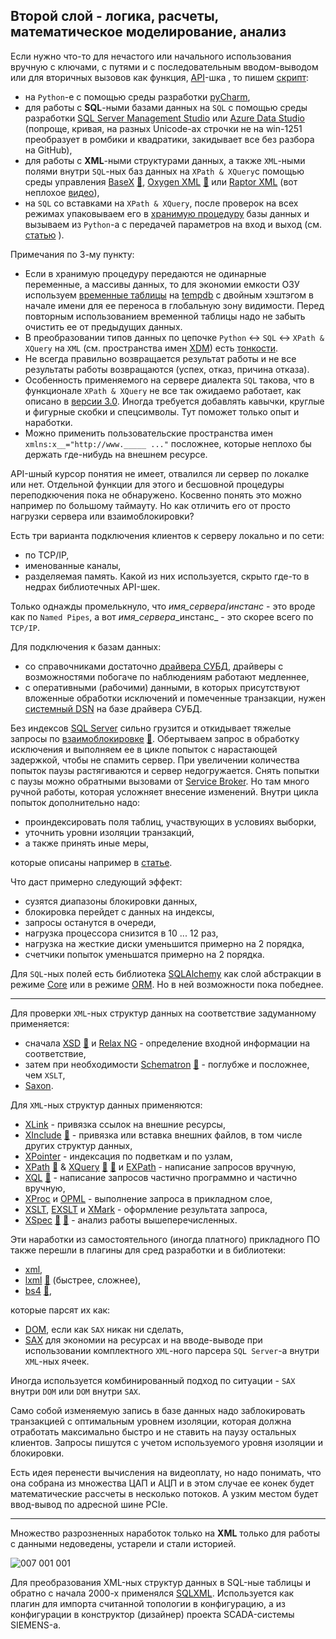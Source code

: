 ## Второй слой - логика, расчеты, математическое моделирование, анализ

Если нужно что-то для нечастого или начального использования вручную с ключами, с путями и с последовательным вводом-выводом или для вторичных вызовов как функция, [API](https://en.wikipedia.org/wiki/API)-шка , то пишем [скрипт](https://timeweb.com/ru/community/articles/chto-takoe-skript):
 - на `Python`-е с помощью среды разработки [pyCharm](https://en.wikipedia.org/wiki/PyCharm),
 - для работы с **SQL**-ными базами данных на `SQL` с помощью среды разработки [SQL Server Management Studio](https://en.wikipedia.org/wiki/SQL_Server_Management_Studio) или [Azure Data Studio](https://learn.microsoft.com/ru-ru/azure-data-studio/quickstart-sql-server) (попроще, кривая, на разных Unicode-ах строчки не на win-1251 преобразует в ромбики и квадратики, закидывает все без разбора на GitHub),
 - для работы c **XML**-ными структурами данных, а также `XML`-ными полями внутри `SQL`-ных баз данных на `XPath & XQuery`с помощью среды управления [BaseX](https://en.wikipedia.org/wiki/BaseX) [💬](https://docs.basex.org/wiki/XQuery_Update "Статья на сайте разработчиков"), [Oxygen XML](https://en.wikipedia.org/wiki/Oxygen_XML_Editor) [💬](https://www.oxygenxml.com/doc/versions/25.0/ug-editor/topics/preferences-xslt-saxon8.html) или [Raptor XML](https://www.altova.com/raptorxml) (вот неплохое [видео](https://www.youtube.com/watch?v=fu6o5Cw0XzU)),
 - на `SQL` со вставками на `XPath & XQuery`, после проверок на всех режимах упаковываем его в [хранимую процедуру](https://en.wikipedia.org/wiki/Stored_procedure) базы данных и вызываем из `Python`-а с передачей параметров на вход и выход (см. [статью](https://github.com/mkleehammer/pyodbc/wiki/Calling-Stored-Procedures) ).

Примечания по 3-му пункту:
 - Если в хранимую процедуру передаются не одинарные переменные, а массивы данных, то для экономии емкости ОЗУ используем [временные таблицы](https://metanit.com/sql/sqlserver/10.4.php) на [tempdb](https://learn.microsoft.com/ru-ru/sql/relational-databases/databases/tempdb-database?view=sql-server-ver16) с двойным хэштэгом в начале имени для ее переноса в глобальную зону видимости. Перед повторным использованием временной таблицы надо не забыть очистить ее от предыдущих данных.
 - В преобразовании типов данных по цепочке `Python` <-> `SQL` <->  `XPath & XQuery` на `XML` (cм. пространства имен [XDM](https://en.wikipedia.org/wiki/XQuery_and_XPath_Data_Model)) есть [тонкости](https://en.wikipedia.org/wiki/Object%E2%80%93relational_impedance_mismatch "Вступительная часть по освещению данной темы").
 - Не всегда правильно возвращается результат работы и не все результаты работы возвращаются (успех, отказ, причина отказа).
 - Особенность применяемого на сервере диалекта `SQL` такова, что в функционале `XPath & XQuery` не все так ожидаемо работает, как описано в [версии 3.0](https://www.w3schools.com/xml/xml_xpath.asp). Иногда требуется добавлять кавычки, круглые и фигурные скобки и спецсимволы. Тут поможет только опыт и наработки.
 - Можно применить пользовательские пространства имен `xmlns:x__="http://www._____ ..."` посложнее, которые неплохо бы держать где-нибудь на внешнем ресурсе.

API-шный курсор понятия не имеет, отвалился ли сервер по локалке или нет. Отдельной функции для этого и бесшовной процедуры переподкючения пока не обнаружено. Косвенно понять это можно например по большому таймауту. Но как отличить его от просто нагрузки сервера или взаимоблокировки?

Есть три варианта подключения клиентов к серверу локально и по сети:
 - по TCP/IP,
 - именованные каналы,
 - разделяемая память. Какой из них используется, скрыто где-то в недрах библиотечных API-шек.
 
 Только однажды промелькнуло, что _имя_сервера_/_инстанс_ - это вроде как по `Named Pipes`, а вот _имя_сервера_\_инстанс_ - это скорее всего по `TCP/IP`.

Для подключения к базам данных:
 - со справочниками достаточно [драйвера СУБД](https://stackoverflow.com/questions/39440008/differences-between-drivers-for-odbc-drivers), драйверы с возможностями побогаче по наблюдениям работают медленнее,
 - с оперативными (рабочими) данными, в которых присутствуют вложенные обработки исключений и помеченные транзакции, нужен [системный DSN](https://www.websense.com/content/support/library/data/v85/help/windows%20dsn.aspx) на базе драйвера СУБД.

Без индексов [SQL Server](https://en.wikipedia.org/wiki/Microsoft_SQL_Server) сильно грузится и откидывает тяжелые запросы по [взаимоблокировке](https://learn.microsoft.com/ru-ru/sql/relational-databases/sql-server-deadlocks-guide?view=sql-server-ver16) [💬](https://learn.microsoft.com/ru-ru/troubleshoot/sql/database-engine/performance/understand-resolve-blocking). Обертываем запрос в обработку исключения и выполняем ее в цикле попыток с нарастающей задержкой, чтобы не спамить сервер. При увеличении количества попыток паузы растягиваются и сервер недогружается. Снять попытки с паузы можно обратными вызовами от [Service Broker](https://learn.microsoft.com/ru-ru/sql/database-engine/configure-windows/sql-server-service-broker?view=sql-server-ver16). Но там много ручной работы, которая усложняет внесение изменений. Внутри цикла попыток дополнительно надо:
 - проиндексировать поля таблиц, участвующих в условиях выборки,
 - уточнить уровни изоляции транзакций,
 - а также принять иные меры,
 
 которые описаны например в [статье](https://habr.com/ru/companies/mindbox/articles/261661/).

Что даст примерно следующий эффект:
 - сузятся диапазоны блокировки данных,
 - блокировка перейдет с данных на индексы,
 - запросы останутся в очереди,
 - нагрузка процессора снизится в 10 ... 12 раз,
 - нагрузка на жесткие диски уменьшится примерно на 2 порядка,
 - счетчики попыток уменьшатся примерно на 2 порядка.

Для `SQL`-ных полей есть библиотека [SQLAlchemy](https://docs.sqlalchemy.org/en/14/dialects/mssql.html#module-sqlalchemy.dialects.mssql.pyodbc) как слой абстракции в режиме [Core](https://docs.sqlalchemy.org/en/20/core) или в режиме [ORM](https://docs.sqlalchemy.org/en/20/orm/). Но в ней возможности пока победнее.

----

Для проверки `XML`-ных структур данных на соответствие задуманному применяется:
 - сначала [XSD](https://en.wikipedia.org/wiki/XML_Schema_(W3C)) [💬](https://bdpx.github.io/xml/lab3/xsd.html "Описание") и [Relax NG](https://en.wikipedia.org/wiki/RELAX_NG) - определение входной информации на соответствие,
 - затем при необходимости [Schematron](https://en.wikipedia.org/wiki/Schematron) [💬](https://schematron.com/hints/xsdtoschematron/01_converting_xml_schemas_to_schematron.html) - поглубже и посложнее, чем `XSLT`,
 - [Saxon](https://www.saxonica.com/about/about.xml).

Для `XML`-ных структур данных применяются:
 - [XLink](https://en.wikipedia.org/wiki/XLink) - привязка ссылок на внешние ресурсы,
 - [XInclude](https://en.wikipedia.org/wiki/XInclude) [💬](https://www.w3.org/TR/xinclude/) - привязка или вставка внешних файлов, в том числе других структур данных,
 - [XPointer](https://en.wikipedia.org/wiki/XPointer) - индексация по подветкам и по узлам,
 - [XPath](https://en.wikipedia.org/wiki/XPath) [💬](https://www.w3.org/TR/xpath-functions/#maps-and-arrays) & [XQuery](https://en.wikipedia.org/wiki/XQuery) [💬](http://xmlhack.ru/texts/03/xquery/what.is.xquery.html) [💬](https://documentation.softwareag.com/webmethods/compendiums/v10-5/C_API_Management/index.html#page/api-mgmt-comp%2Fco-portlet_custom_search_write_xquery.html%23) и [EXPath](http://expath.org/) - написание запросов вручную,
 - [XQL](http://www.ibiblio.org/xql/xql-proposal.html) [💬](https://www.w3.org/TandS/QL/QL98/pp/xql.html) - написание запросов частично программно и частично вручную,
 - [XProc](https://en.wikipedia.org/wiki/XProc) и [OPML](https://en.wikipedia.org/wiki/OPML) - выполнение запроса в прикладном слое,
 - [XSLT](https://en.wikipedia.org/wiki/XSLT), [EXSLT](https://en.wikipedia.org/wiki/EXSLT) и [XMark](https://projects.cwi.nl/xmark/index.html) - оформление результата запроса,
 - [XSpec](https://xspec.io/about/) [💬](https://github.com/expath/xspec/tree/master) [💬](https://groups.google.com/g/xspec-users "Обсуждения по теме в группе") - анализ работы вышеперечисленных.

Эти наработки из самостоятельного (иногда платного) прикладного ПО также перешли в плагины для сред разработки и в библиотеки:
 - [xml](https://docs.python.org/3/library/xml.html),
 - [lxml](https://lxml.de/) [💬](https://pypi.org/project/lxml "Статья на зеркале с библиотекой со ссылками на GitHub") (быстрее, сложнее),
 - [bs4](https://www.crummy.com/software/BeautifulSoup/bs4/doc/) [💬](https://en.wikipedia.org/wiki/Beautiful_Soup_(HTML_parser)),

 которые парсят их как:
  - [DOM](https://en.wikipedia.org/wiki/Document_Object_Model), если как `SAX` никак ни сделать,
  - [SAX](https://en.wikipedia.org/wiki/Simple_API_for_XML) для экономии на ресурсах и на вводе-выводе при использовании комплектного `XML`-ного парсера `SQL Server`-а внутри `XML`-ных ячеек.
  
Иногда используется комбинированный подход по ситуации - `SAX` внутри `DOM` или `DOM` внутри `SAX`.

Само собой изменяемую запись в базе данных надо заблокировать транзакцией с оптимальным уровнем изоляции, которая должна отработать максимально быстро и не ставить на паузу остальных клиентов. Запросы пишутся с учетом используемого уровня изоляции и блокировки. 

Есть идея перенести вычисления на видеоплату, но надо понимать, что она собрана из множества ЦАП и АЦП и в этом случае ее конек будет математические рассчеты в несколько потоков. А узким местом будет ввод-вывод по адресной шине PCIe.

----

Множество разрозненных наработок только на **XML** только для работы с данными недоведены, устарели и стали историей.

![007 001 001](https://user-images.githubusercontent.com/104857185/209877366-3c1a9309-736c-49ce-9bb3-709e16110020.jpg)

Для преобразования XML-ных структур данных в SQL-ные таблицы и обратно с начала 2000-х применялся [SQLXML](https://en.wikipedia.org/wiki/SQL/XML). Используется как плагин для импорта считанной топологии в конфигурацию, а из конфигурации в конструктор (дизайнер) проекта SCADA-системы SIEMENS-а.

<!-- 
Источников информации, в которых упоминаются эти тонкие и важные моменты, море в основном как точки входа к платным курсам обучения и далее к приглашению о сотрудничестве, но там капают пипеткой и не торопятся дать решение, чтобы обойти конкретные затыки в продвижении, а скорее убедить, что их авторы нужны и важны и что наверное стоит передать наработки в их так сказать более опытные руки, для экономии времени и сил сразу перекинув все что есть со всеми пояснениями на их инфраструктуру (на облако), потому что как выяснится позднее у них больше ресурсов на их доводку.
-->
